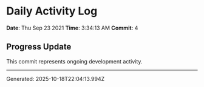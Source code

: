 # Daily Activity Log

**Date**: Thu Sep 23 2021
**Time**: 3:34:13 AM
**Commit**: 4

## Progress Update

This commit represents ongoing development activity.

---
Generated: 2025-10-18T22:04:13.994Z
